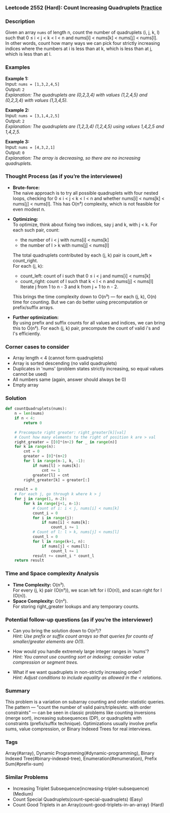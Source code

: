 ### Leetcode 2552 (Hard): Count Increasing Quadruplets [Practice](https://leetcode.com/problems/count-increasing-quadruplets)

### Description  
Given an array `nums` of length n, count the number of quadruplets (i, j, k, l) such that 0 ≤ i < j < k < l < n and nums[i] < nums[k] < nums[j] < nums[l].  
In other words, count how many ways we can pick four strictly increasing indices where the numbers at i is less than at k, which is less than at j, which is less than at l.

### Examples  

**Example 1:**  
Input: `nums = [1,3,2,4,5]`  
Output: `2`  
*Explanation: The quadruplets are (0,2,3,4) with values (1,2,4,5) and (0,2,3,4) with values (1,3,4,5).*

**Example 2:**  
Input: `nums = [3,1,4,2,5]`  
Output: `2`  
*Explanation: The quadruplets are (1,2,3,4) (1,2,4,5) using values 1,4,2,5 and 1,4,2,5.*

**Example 3:**  
Input: `nums = [4,3,2,1]`  
Output: `0`  
*Explanation: The array is decreasing, so there are no increasing quadruplets.*

### Thought Process (as if you’re the interviewee)  

- **Brute-force:**  
  The naive approach is to try all possible quadruplets with four nested loops, checking for 0 ≤ i < j < k < l < n and whether nums[i] < nums[k] < nums[j] < nums[l]. This has O(n⁴) complexity, which is not feasible for even modest n.

- **Optimizing:**  
  To optimize, think about fixing two indices, say j and k, with j < k. For each such pair, count:
    - the number of i < j with nums[i] < nums[k]
    - the number of l > k with nums[j] < nums[l]

  The total quadruplets contributed by each (j, k) pair is count_left × count_right.  
  For each (j, k):  
    - count_left: count of i such that 0 ≤ i < j and nums[i] < nums[k]
    - count_right: count of l such that k < l < n and nums[j] < nums[l]
  Iterate j from 1 to n - 3 and k from j + 1 to n - 2.

  This brings the time complexity down to O(n³) — for each (j, k), O(n) time for counting. But we can do better using precomputation or prefix/suffix arrays.

- **Further optimization:**  
  By using prefix and suffix counts for all values and indices, we can bring this to O(n²). For each (j, k) pair, precompute the count of valid i's and l's efficiently.

### Corner cases to consider  
- Array length < 4 (cannot form quadruplets)
- Array is sorted descending (no valid quadruplets)
- Duplicates in 'nums' (problem states strictly increasing, so equal values cannot be used)
- All numbers same (again, answer should always be 0)
- Empty array

### Solution

```python
def countQuadruplets(nums):
    n = len(nums)
    if n < 4:
        return 0
    
    # Precompute right greater: right_greater[k][val]
    # Count how many elements to the right of position k are > val
    right_greater = [[0]*(n+2) for _ in range(n)]
    for k in range(n):
        cnt = 0
        greater = [0]*(n+2)
        for l in range(n-1, k, -1):
            if nums[l] > nums[k]:
                cnt += 1
            greater[l] = cnt
        right_greater[k] = greater[:]
    
    result = 0
    # For each j, go through k where k > j
    for j in range(1, n-2):
        for k in range(j+1, n-1):
            # Count of i: i < j, nums[i] < nums[k]
            count_i = 0
            for i in range(j):
                if nums[i] < nums[k]:
                    count_i += 1
            # Count of l: l > k, nums[j] < nums[l]
            count_l = 0
            for l in range(k+1, n):
                if nums[j] < nums[l]:
                    count_l += 1
            result += count_i * count_l
    return result
```

### Time and Space complexity Analysis  

- **Time Complexity:** O(n³).  
  For every (j, k) pair (O(n²)), we scan left for i (O(n)), and scan right for l (O(n)).
- **Space Complexity:** O(n²).  
  For storing right_greater lookups and any temporary counts.

### Potential follow-up questions (as if you’re the interviewer)  

- Can you bring the solution down to O(n²)?  
  *Hint: Use prefix or suffix count arrays so that queries for counts of smaller/greater elements are O(1).*

- How would you handle extremely large integer ranges in 'nums'?  
  *Hint: You cannot use counting sort or indexing; consider value compression or segment trees.*

- What if we want quadruplets in non-strictly increasing order?  
  *Hint: Adjust conditions to include equality as allowed in the < relations.*

### Summary
This problem is a variation on subarray counting and order-statistic queries. The pattern — "count the number of valid pairs/triples/etc. with order constraints" — can be seen in classic problems like counting inversions (merge sort), increasing subsequences (DP), or quadruplets with constraints (prefix/suffix technique). Optimizations usually involve prefix sums, value compression, or Binary Indexed Trees for real interviews.

### Tags
Array(#array), Dynamic Programming(#dynamic-programming), Binary Indexed Tree(#binary-indexed-tree), Enumeration(#enumeration), Prefix Sum(#prefix-sum)

### Similar Problems
- Increasing Triplet Subsequence(increasing-triplet-subsequence) (Medium)
- Count Special Quadruplets(count-special-quadruplets) (Easy)
- Count Good Triplets in an Array(count-good-triplets-in-an-array) (Hard)